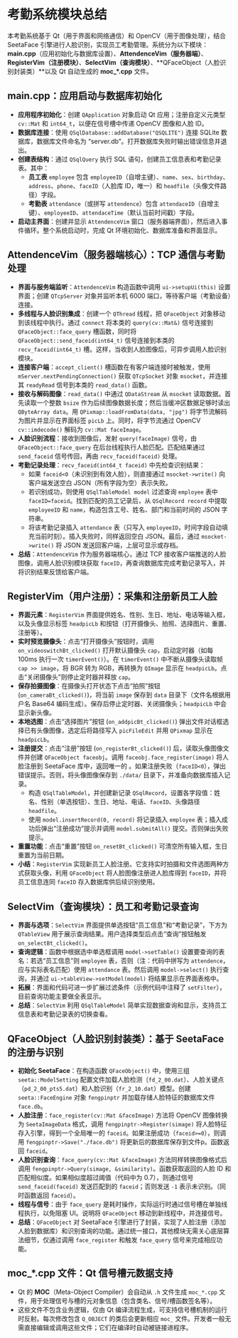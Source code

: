 # 考勤系统模块总结

本考勤系统基于 Qt（用于界面和网络通信）和 OpenCV（用于图像处理），结合 SeetaFace 引擎进行人脸识别，实现员工考勤管理。系统分为以下模块：**main.cpp**（应用初始化与数据库设置）、**AttendenceVim（服务器端）**、**RegisterVim（注册模块）**、**SelectVim（查询模块）**、**QFaceObject（人脸识别封装类）**以及 Qt 自动生成的 **moc_\*.cpp** 文件。



## main.cpp：应用启动与数据库初始化

- **应用程序初始化**：创建 `QApplication` 对象启动 Qt 应用；注册自定义元类型 `cv::Mat` 和 `int64_t`，以便在信号槽中传递 OpenCV 图像和人脸 ID。
- **数据库连接**：使用 `QSqlDatabase::addDatabase("QSQLITE")` 连接 SQLite 数据库，数据库文件命名为 “server.db”。打开数据库失败时输出错误信息并退出。
- **创建表结构**：通过 `QSqlQuery` 执行 SQL 语句，创建员工信息表和考勤记录表。其中：
  - **员工表** `employee` 包含 `employeeID`（自增主键）、`name`、`sex`、`birthday`、`address`、`phone`、`faceID`（人脸库 ID，唯一）和 `headfile`（头像文件路径）字段。
  - **考勤表** `attendance`（或拼写 `attendence`）包含 `attendaceID`（自增主键）、`employeeID`、`attendaceTime`（默认当前时间戳）字段。
- **启动主界面**：创建并显示 `AttendenceVim` 窗口（服务器端界面），然后进入事件循环。整个系统启动时，完成 Qt 环境初始化、数据库准备和界面显示。

## AttendenceVim（服务器端核心）：TCP 通信与考勤处理

- **界面与服务端监听**：`AttendenceVim` 构造函数中调用 `ui->setupUi(this)` 设置界面；创建 `QTcpServer` 对象并监听本机 6000 端口，等待客户端（考勤设备）连接。
- **多线程与人脸识别集成**：创建一个 `QThread` 线程，把 `QFaceObject` 对象移动到该线程中执行。通过 `connect` 将本类的 `query(cv::Mat&)` 信号连接到 `QFaceObject::face_query` 槽函数，同时将 `QFaceObject::send_faceid(int64_t)` 信号连接到本类的 `recv_faceid(int64_t)` 槽。这样，当收到人脸图像后，可异步调用人脸识别模块。
- **连接客户端**：`accept_client()` 槽函数在有客户端连接时被触发，使用 `mServer.nextPendingConnection()` 获取 `QTcpSocket` 对象 `msocket`，并连接其 `readyRead` 信号到本类的 `read_data()` 函数。
- **接收与解码图像**：`read_data()` 中通过 `QDataStream` 从 `msocket` 读取数据。首先读取一个整数 `bsize` 作为后续图像数据长度；然后当缓冲区数据足够时读出 `QByteArray data`。用 `QPixmap::loadFromData(data, "jpg")` 将字节流解码为图片并显示在界面标签 `picLb` 上。同时，将字节流通过 OpenCV `cv::imdecode()` 解码为 `cv::Mat faceImage`。
- **人脸识别流程**：接收到图像后，发射 `query(faceImage)` 信号，由 `QFaceObject::face_query` 在后台线程执行人脸匹配。匹配结果通过 `send_faceid` 信号传回，再由 `recv_faceid(faceid)` 处理。
- **考勤记录处理**：`recv_faceid(int64_t faceid)` 中先检查识别结果：
  - 如果 `faceid<0`（未识别到有效人脸），则直接通过 `msocket->write()` 向客户端发送空白 JSON（所有字段为空）表示失败。
  - 若识别成功，则使用 `QSqlTableModel model` 过滤查询 `employee` 表中 `faceID=faceid`。找到匹配的员工记录后，从 `QSqlRecord record` 中提取 `employeeID` 和 `name`，构造包含工号、姓名、部门和当前时间的 JSON 字符串。
  - 将该考勤记录插入 `attendance` 表（只写入 `employeeID`，时间字段自动填充当前时刻）。插入失败时，同样返回空白 JSON。最后，通过 `msocket->write()` 将 JSON 发送回客户端，上层可显示或存档。
- **总结**：`AttendenceVim` 作为服务器端核心，通过 TCP 接收客户端推送的人脸图像，调用人脸识别模块获取 `faceID`，再查询数据库完成考勤记录写入，并将识别结果反馈给客户端。

## RegisterVim（用户注册）：采集和注册新员工人脸

- **界面元素**：`RegisterVim` 界面提供姓名、性别、生日、地址、电话等输入框，以及头像显示标签 `headpicLb` 和按钮（打开摄像头、拍照、选择图片、重置、注册等）。
- **实时预览摄像头**：点击“打开摄像头”按钮时，调用 `on_videoswitchBt_clicked()` 打开默认摄像头 `cap`，启动定时器（如每 100ms 执行一次 `timerEvent()`）。在 `timerEvent()` 中不断从摄像头读取帧 `cap >> image`，将 BGR 转为 RGB，再转换为 `QImage` 显示在 `headpicLb`。点击“关闭摄像头”则停止定时器并释放 `cap`。
- **保存拍摄图像**：在摄像头打开状态下点击“拍照”按钮 (`on_cameraBt_clicked()`)，将当前 `image` 保存到 `data` 目录下（文件名根据用户名 Base64 编码生成）。保存后停止定时器、关闭摄像头；`headpicLb` 中会显示新头像。
- **本地选图**：点击“选择图片”按钮 (`on_addpicBt_clicked()`) 弹出文件对话框选择已有头像图像，选定后将路径写入 `picFileEdit` 并用 `QPixmap` 显示在 `headpicLb`。
- **注册提交**：点击“注册”按钮 (`on_registerBt_clicked()`) 后，读取头像图像文件并创建 `QFaceObject faceobj`。调用 `faceobj.face_register(image)` 将人脸注册到 SeetaFace 库中，返回唯一的 。如果注册失败（`faceID<0`），弹出错误提示。否则，将头像图像保存到 `./data/` 目录下，并准备向数据库插入记录。
  - 构造 `QSqlTableModel`，并创建新记录 `QSqlRecord`，设置各字段值：姓名、性别（单选按钮）、生日、地址、电话、`faceID`、头像路径 `headfile`。
  - 使用 `model.insertRecord(0, record)` 将记录插入 `employee` 表；插入成功后弹出“注册成功”提示并调用 `model.submitAll()` 提交。否则弹出失败提示。
- **重置功能**：点击“重置”按钮 `on_resetBt_clicked()` 可清空所有输入框，生日重置为当前日期。
- **小结**：`RegisterVim` 实现新员工人脸注册。它支持实时拍摄和文件选图两种方式获取头像，利用 `QFaceObject` 将人脸图像注册进人脸库得到 `faceID`，并将员工信息连同 `faceID` 存入数据库供后续识别使用。

## SelectVim（查询模块）：员工和考勤记录查询

- **界面与选项**：`SelectVim` 界面提供单选按钮“员工信息”和“考勤记录”，下方为 `QTableView` 用于展示查询结果。用户选择类型后点击“查询”按钮触发 `on_selectBt_clicked()`。
- **查询逻辑**：函数中根据选中单选框调用 `model->setTable()` 设置要查询的表名：若选“员工信息”则 `employee` 表，否则（注：代码中拼写为 `attendence`，应与实际表名匹配）使用 `attendance` 表。然后调用 `model->select()` 执行查询，并通过 `ui->tableView->setModel(model)` 将结果显示在界面表格中。
- **拓展**：界面和代码可进一步扩展过滤条件（示例代码中注释了 `setFilter`），目前查询功能主要做全表显示。
- **总结**：`SelectVim` 利用 `QSqlTableModel` 简单实现数据查询和显示，支持员工信息表和考勤记录表的切换查看。

## QFaceObject（人脸识别封装类）：基于 SeetaFace 的注册与识别

- **初始化 SeetaFace**：在构造函数 `QFaceObject()` 中，使用三组 `seeta::ModelSetting` 配置文件加载人脸检测（`fd_2_00.dat`）、人脸关键点（`pd_2_00_pts5.dat`）和人脸识别（`fr_2_10.dat`）模型。创建 `seeta::FaceEngine` 对象 `fengpinptr` 并加载存储人脸特征的数据库文件 `face.db`。
- **人脸注册**：`face_register(cv::Mat &faceImage)` 方法将 OpenCV 图像转换为 `SeetaImageData` 格式，调用 `fengpinptr->Register(simage)` 将人脸特征存入引擎，得到一个全局唯一的 `faceid`。如果注册成功（`faceid>=0`），则调用 `fengpinptr->Save("./face.db")` 将更新后的数据库保存到文件p。函数返回 `faceid`。
- **人脸识别查询**：`face_query(cv::Mat &faceImage)` 方法同样转换图像格式后调用 `fengpinptr->Query(simage, &similarity)`。函数获取返回的人脸 ID 和匹配相似度。如果相似度超过阈值（代码中为 0.7），则通过信号 `send_faceid(faceid)` 发送匹配到的 `faceid`；否则发送 `-1` 表示未识别。（同时函数返回 `faceid`）。
- **线程与信号**：由于 `face_query` 是耗时操作，实际运行时通过信号槽在单独线程执行，以免阻塞 UI。说明将 `QFaceObject` 移动到新线程中，并连接信号。
- **总结**：`QFaceObject` 对 SeetaFace 引擎进行了封装，实现了人脸注册（添加人脸到数据库）和识别查询的功能。通过统一接口，其他模块无需关心底层算法细节，仅通过调用 `face_register` 和触发 `face_query` 信号来完成相应功能。

## moc_*.cpp 文件：Qt 信号槽元数据支持

- Qt 的 **MOC**（Meta-Object Compiler）会自动从 `.h` 文件生成 `moc_*.cpp` 文件，用于处理信号与槽的元对象信息（包含类名、信号/槽函数签名等）。
- 这些文件不包含业务逻辑，仅由 Qt 编译流程生成，可支持信号槽机制的运行时反射。每次修改包含 `Q_OBJECT` 的类后会更新相应 `moc_` 文件。开发者一般无需直接编辑或调用这些文件；它们在编译时自动被链接进程序。